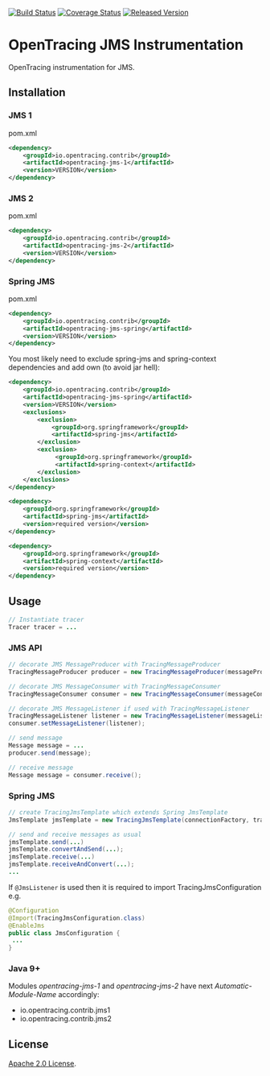 [![Build Status][ci-img]][ci] [![Coverage Status][cov-img]][cov] [![Released Version][maven-img]][maven]

# OpenTracing JMS Instrumentation
OpenTracing instrumentation for JMS.

## Installation

### JMS 1
pom.xml
```xml
<dependency>
    <groupId>io.opentracing.contrib</groupId>
    <artifactId>opentracing-jms-1</artifactId>
    <version>VERSION</version>
</dependency>
```

### JMS 2
pom.xml
```xml
<dependency>
    <groupId>io.opentracing.contrib</groupId>
    <artifactId>opentracing-jms-2</artifactId>
    <version>VERSION</version>
</dependency>
```

### Spring JMS
pom.xml
```xml
<dependency>
    <groupId>io.opentracing.contrib</groupId>
    <artifactId>opentracing-jms-spring</artifactId>
    <version>VERSION</version>
</dependency>
```
You most likely need to exclude spring-jms and spring-context dependencies and add own (to avoid jar hell):
```xml
<dependency>
    <groupId>io.opentracing.contrib</groupId>
    <artifactId>opentracing-jms-spring</artifactId>
    <version>VERSION</version>
    <exclusions>
        <exclusion>
            <groupId>org.springframework</groupId>
            <artifactId>spring-jms</artifactId>
        </exclusion>
        <exclusion>
             <groupId>org.springframework</groupId>
             <artifactId>spring-context</artifactId>
        </exclusion>
    </exclusions>
</dependency>

<dependency>
    <groupId>org.springframework</groupId>
    <artifactId>spring-jms</artifactId>
    <version>required version</version>
</dependency>

<dependency>
    <groupId>org.springframework</groupId>
    <artifactId>spring-context</artifactId>
    <version>required version</version>
</dependency>
```

## Usage

```java
// Instantiate tracer
Tracer tracer = ...

```

### JMS API
```java
// decorate JMS MessageProducer with TracingMessageProducer
TracingMessageProducer producer = new TracingMessageProducer(messageProducer, tracer);

// decorate JMS MessageConsumer with TracingMessageConsumer
TracingMessageConsumer consumer = new TracingMessageConsumer(messageConsumer, tracer);

// decorate JMS MessageListener if used with TracingMessageListener
TracingMessageListener listener = new TracingMessageListener(messageListener, tracer);
consumer.setMessageListener(listener);

// send message
Message message = ...
producer.send(message);

// receive message
Message message = consumer.receive();

```

### Spring JMS
```java
// create TracingJmsTemplate which extends Spring JmsTemplate
JmsTemplate jmsTemplate = new TracingJmsTemplate(connectionFactory, tracer); 

// send and receive messages as usual
jmsTemplate.send(...)
jmsTemplate.convertAndSend(...);
jmsTemplate.receive(...)
jmsTemplate.receiveAndConvert(...);
...
```

If `@JmsListener` is used then it is required to import TracingJmsConfiguration e.g.
 ```java
@Configuration 
@Import(TracingJmsConfiguration.class)
@EnableJms
public class JmsConfiguration {
  ...
}
```

### Java 9+

Modules _opentracing-jms-1_ and _opentracing-jms-2_ have next _Automatic-Module-Name_ accordingly:
- io.opentracing.contrib.jms1
- io.opentracing.contrib.jms2

## License

[Apache 2.0 License](./LICENSE).

[ci-img]: https://travis-ci.org/opentracing-contrib/java-jms.svg?branch=master
[ci]: https://travis-ci.org/opentracing-contrib/java-jms
[cov-img]: https://coveralls.io/repos/github/opentracing-contrib/java-jms/badge.svg?branch=master
[cov]: https://coveralls.io/github/opentracing-contrib/java-jms?branch=master
[maven-img]: https://img.shields.io/maven-central/v/io.opentracing.contrib/opentracing-jms-1.svg
[maven]: http://search.maven.org/#search%7Cga%7C1%7Copentracing-jms-1

